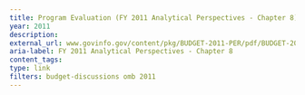 ```yaml
---
title: Program Evaluation (FY 2011 Analytical Perspectives - Chapter 8)
year: 2011
description: 
external_url: www.govinfo.gov/content/pkg/BUDGET-2011-PER/pdf/BUDGET-2011-PER.pdf
aria-label: FY 2011 Analytical Perspectives - Chapter 8
content_tags: 
type: link
filters: budget-discussions omb 2011
---
```

